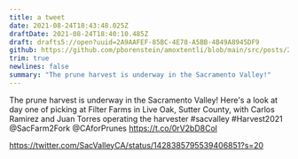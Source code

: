```yaml
---
title: a tweet
date: 2021-08-24T18:43:48.025Z
draftDate: 2021-08-24T18:40:10.485Z
draft: drafts5://open?uuid=2A9AAFEF-85BC-4E78-A5BB-4B49A8945DF9
github: https://github.com/pborenstein/amoxtentli/blob/main/src/posts/2a9aafef-85bc-4e78-a5bb-4b49a8945df9.md
trim: true
newlines: false
summary: "The prune harvest is underway in the Sacramento Valley!"
---
```



The prune harvest is underway in the Sacramento Valley! Here's a look at day one of picking at Filter Farms in Live Oak, Sutter County, with Carlos Ramirez and Juan Torres operating the harvester #sacvalley #Harvest2021 @SacFarm2Fork @CAforPrunes https://t.co/0rV2bD8Col

https://twitter.com/SacValleyCA/status/1428385795539406851?s=20
